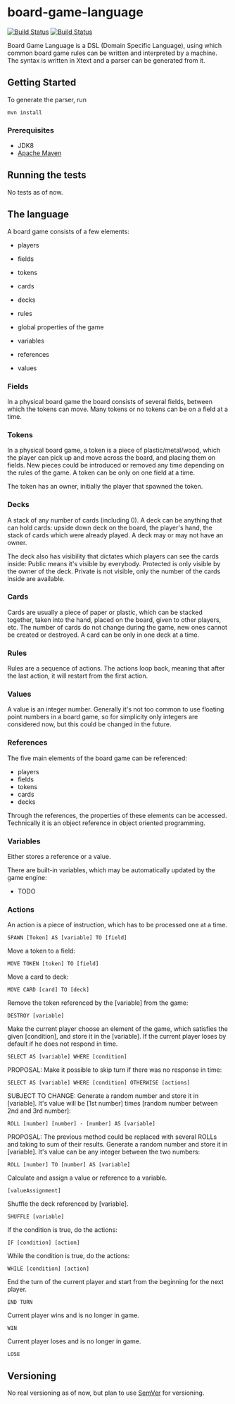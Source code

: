 # board-game-language
[![Build Status](https://travis-ci.com/gergelyszaz/board-game-language.svg?branch=master)](https://travis-ci.com/gergelyszaz/board-game-language)
[![Build Status](https://dev.azure.com/szazgergely/board-game-simulator/_apis/build/status/gergelyszaz.board-game-language)](https://dev.azure.com/szazgergely/board-game-simulator/_build/latest?definitionId=3)

Board Game Language is a DSL (Domain Specific Language), using which common board game rules can be written and interpreted by a machine.
The syntax is written in Xtext and a parser can be generated from it.

## Getting Started

To generate the parser, run 

```
mvn install
```

### Prerequisites

* JDK8
* [Apache Maven](https://maven.apache.org/)

## Running the tests

No tests as of now.

## The language

A board game consists of a few elements:

* players
* fields
* tokens
* cards
* decks

* rules

* global properties of the game
* variables
* references
* values

### Fields

In a physical board game the board consists of several fields, between which the tokens can move. Many tokens or no tokens can be on a field at a time.

### Tokens

In a physical board game, a token is a piece of plastic/metal/wood, which the player can pick up and move across the board, and placing them on fields. New pieces could be introduced or removed any time depending on the rules of the game. A token can be only on one field at a time.

The token has an owner, initially the player that spawned the token.

### Decks

A stack of any number of cards (including 0). A deck can be anything that can hold cards: upside down deck on the board, the player's hand, the stack of cards which were already played.
A deck may or may not have an owner.

The deck also has visibility that dictates which players can see the cards inside:
Public means it's visible by everybody.
Protected is only visible by the owner of the deck.
Private is not visible, only the number of the cards inside are available.

### Cards

Cards are usually a piece of paper or plastic, which can be stacked together, taken into the hand, placed on the board, given to other players, etc. The number of cards do not change during the game, new ones cannot be created or destroyed. A card can be only in one deck at a time.

### Rules
Rules are a sequence of actions.
The actions loop back, meaning that after the last action, it will restart from the first action.


### Values
A value is an integer number. Generally it's not too common to use floating point numbers in a board game, so for simplicity only integers are considered now, but this could be changed in the future.

### References
The five main elements of the board game can be referenced: 
* players
* fields
* tokens
* cards
* decks

Through the references, the properties of these elements can be accessed. Technically it is an object reference in object oriented programming.

### Variables
Either stores a reference or a value.

There are built-in variables, which may be automatically updated by the game engine:
* TODO

### Actions

An action is a piece of instruction, which has to be processed one at a time.

```
SPAWN [Token] AS [variable] TO [field] 
```

Move a token to a field:
```
MOVE TOKEN [token] TO [field]
```

Move a card to deck:
```
MOVE CARD [card] TO [deck]
```

Remove the token referenced by the [variable] from the game:
```
DESTROY [variable]
```

Make the current player choose an element of the game, which satisfies the given [condition], and store it in the [variable].
If the current player loses by default if he does not respond in time.
```
SELECT AS [variable] WHERE [condition]
```
PROPOSAL:
Make it possible to skip turn if there was no response in time:
```
SELECT AS [variable] WHERE [condition] OTHERWISE [actions]
```

SUBJECT TO CHANGE:
Generate a random number and store it in [variable]. It's value will be [1st number] times [random number between 2nd and 3rd number]:
```
ROLL [number] [number] - [number] AS [variable]
```
PROPOSAL:
The previous method could be replaced with several ROLLs and taking to sum of their results.
Generate a random number and store it in [variable]. It's value can be any integer between the two numbers:
```
ROLL [number] TO [number] AS [variable]
```

Calculate and assign a value or reference to a variable.
```
[valueAssignment]
```

Shuffle the deck referenced by [variable].
```
SHUFFLE [variable]
```

If the condition is true, do the actions:
```
IF [condition] [action]
```

While the condition is true, do the actions:
```
WHILE [condition] [action]
```

End the turn of the current player and start from the beginning for the next player.
```
END TURN
```

Current player wins and is no longer in game.
```
WIN
```

Current player loses and is no longer in game.
```
LOSE
```

## Versioning

No real versioning as of now, but plan to use [SemVer](http://semver.org/) for versioning.
